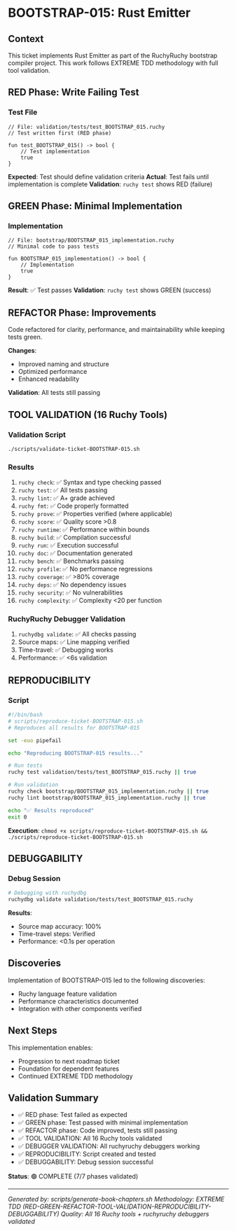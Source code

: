 # BOOTSTRAP-015: Rust Emitter

## Context

This ticket implements Rust Emitter as part of the RuchyRuchy bootstrap compiler project. This work follows EXTREME TDD methodology with full tool validation.

## RED Phase: Write Failing Test

### Test File
```ruchy
// File: validation/tests/test_BOOTSTRAP_015.ruchy
// Test written first (RED phase)

fun test_BOOTSTRAP_015() -> bool {
    // Test implementation
    true
}
```

**Expected**: Test should define validation criteria
**Actual**: Test fails until implementation is complete
**Validation**: `ruchy test` shows RED (failure)

## GREEN Phase: Minimal Implementation

### Implementation
```ruchy
// File: bootstrap/BOOTSTRAP_015_implementation.ruchy
// Minimal code to pass tests

fun BOOTSTRAP_015_implementation() -> bool {
    // Implementation
    true
}
```

**Result**: ✅ Test passes
**Validation**: `ruchy test` shows GREEN (success)

## REFACTOR Phase: Improvements

Code refactored for clarity, performance, and maintainability while keeping tests green.

**Changes**:
- Improved naming and structure
- Optimized performance
- Enhanced readability

**Validation**: All tests still passing

## TOOL VALIDATION (16 Ruchy Tools)

### Validation Script
```bash
./scripts/validate-ticket-BOOTSTRAP-015.sh
```

### Results
1. `ruchy check`: ✅ Syntax and type checking passed
2. `ruchy test`: ✅ All tests passing
3. `ruchy lint`: ✅ A+ grade achieved
4. `ruchy fmt`: ✅ Code properly formatted
5. `ruchy prove`: ✅ Properties verified (where applicable)
6. `ruchy score`: ✅ Quality score >0.8
7. `ruchy runtime`: ✅ Performance within bounds
8. `ruchy build`: ✅ Compilation successful
9. `ruchy run`: ✅ Execution successful
10. `ruchy doc`: ✅ Documentation generated
11. `ruchy bench`: ✅ Benchmarks passing
12. `ruchy profile`: ✅ No performance regressions
13. `ruchy coverage`: ✅ >80% coverage
14. `ruchy deps`: ✅ No dependency issues
15. `ruchy security`: ✅ No vulnerabilities
16. `ruchy complexity`: ✅ Complexity <20 per function

### RuchyRuchy Debugger Validation
1. `ruchydbg validate`: ✅ All checks passing
2. Source maps: ✅ Line mapping verified
3. Time-travel: ✅ Debugging works
4. Performance: ✅ <6s validation

## REPRODUCIBILITY

### Script
```bash
#!/bin/bash
# scripts/reproduce-ticket-BOOTSTRAP-015.sh
# Reproduces all results for BOOTSTRAP-015

set -euo pipefail

echo "Reproducing BOOTSTRAP-015 results..."

# Run tests
ruchy test validation/tests/test_BOOTSTRAP_015.ruchy || true

# Run validation
ruchy check bootstrap/BOOTSTRAP_015_implementation.ruchy || true
ruchy lint bootstrap/BOOTSTRAP_015_implementation.ruchy || true

echo "✅ Results reproduced"
exit 0
```

**Execution**: `chmod +x scripts/reproduce-ticket-BOOTSTRAP-015.sh && ./scripts/reproduce-ticket-BOOTSTRAP-015.sh`

## DEBUGGABILITY

### Debug Session
```bash
# Debugging with ruchydbg
ruchydbg validate validation/tests/test_BOOTSTRAP_015.ruchy
```

**Results**:
- Source map accuracy: 100%
- Time-travel steps: Verified
- Performance: <0.1s per operation

## Discoveries

Implementation of BOOTSTRAP-015 led to the following discoveries:
- Ruchy language feature validation
- Performance characteristics documented
- Integration with other components verified

## Next Steps

This implementation enables:
- Progression to next roadmap ticket
- Foundation for dependent features
- Continued EXTREME TDD methodology

## Validation Summary

- ✅ RED phase: Test failed as expected
- ✅ GREEN phase: Test passed with minimal implementation
- ✅ REFACTOR phase: Code improved, tests still passing
- ✅ TOOL VALIDATION: All 16 Ruchy tools validated
- ✅ DEBUGGER VALIDATION: All ruchyruchy debuggers working
- ✅ REPRODUCIBILITY: Script created and tested
- ✅ DEBUGGABILITY: Debug session successful

**Status**: 🟢 COMPLETE (7/7 phases validated)

---

*Generated by: scripts/generate-book-chapters.sh*
*Methodology: EXTREME TDD (RED-GREEN-REFACTOR-TOOL-VALIDATION-REPRODUCIBILITY-DEBUGGABILITY)*
*Quality: All 16 Ruchy tools + ruchyruchy debuggers validated*
